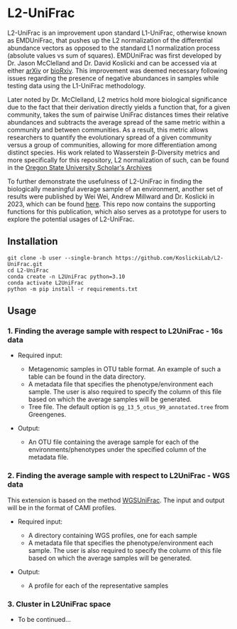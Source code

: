 # L2-UniFrac

L2-UniFrac is an improvement upon standard L1-UniFrac, otherwise known as EMDUniFrac, that pushes up the L2 normalization of the differential abundance vectors as opposed to the standard L1 normalization process (absolute values vs sum of squares). EMDUniFrac was first developed by Dr. Jason McClelland and Dr. David Koslicki and can be accessed via at either [arXiv](https://arxiv.org/abs/1611.04634) or [bioRxiv](https://www.biorxiv.org/content/10.1101/087171v2). This improvement was deemed necessary following issues regarding the presence of negative abundances in samples while testing data using the L1-UniFrac methodology. 

Later noted by Dr. McClelland, L2 metrics hold more biological significance due to the fact that their derivation directly yields a function that, for a given community, takes the sum of pairwise UniFrac distances times their relative abundances and subtracts the average spread of the same metric within a community and between communities. As a result, this metric allows researchers to quantify the evolutionary spread of a given community versus a group of communities, allowing for more differentiation among distinct species. His work related to Wasserstein β-Diversity metrics and more specifically for this repository, L2 normalization of such, can be found in the [Oregon State University Scholar's Archives](https://ir.library.oregonstate.edu/concern/graduate_thesis_or_dissertations/76537620h) 

To further demonstrate the usefulness of L2-UniFrac in finding the biologically meaningful average sample of an environment, another set of results were published by Wei Wei, Andrew Millward and Dr. Koslicki in 2023, which can be found [here](https://academic.oup.com/bioinformatics/article/39/Supplement_1/i57/7210517). This repo now contains the supporting functions for this publication, which also serves as a prototype for users to explore the potential usages of L2-UniFrac.

## Installation ##

```
git clone -b user --single-branch https://github.com/KoslickiLab/L2-UniFrac.git
cd L2-UniFrac
conda create -n L2UniFrac python=3.10
conda activate L2UniFrac
python -m pip install -r requirements.txt
```

## Usage ##
### 1. Finding the average sample with respect to L2UniFrac - 16s data
- Required input:
  - Metagenomic samples in OTU table format. An example of such a table can be found in the data directory.
  - A metadata file that specifies the phenotype/environment each sample. The user is also required to specify the column of this file based on which the average samples will be generated.
  - Tree file. The default option is `gg_13_5_otus_99_annotated.tree` from Greengenes. 

- Output:
  - An OTU file containing the average sample for each of the environments/phenotypes under the specified column of the metadata file.

### 2. Finding the average sample with respect to L2UniFrac - WGS data
This extension is based on the method [WGSUniFrac](https://drops.dagstuhl.de/opus/volltexte/2022/17049/). The input and output will be in the format of CAMI profiles.

- Required input:
  - A directory containing WGS profiles, one for each sample
  - A metadata file that specifies the phenotype/environment each sample. The user is also required to specify the column of this file based on which the average samples will be generated.

- Output:
  - A profile for each of the representative samples

### 3. Cluster in L2UniFrac space
- To be continued...
